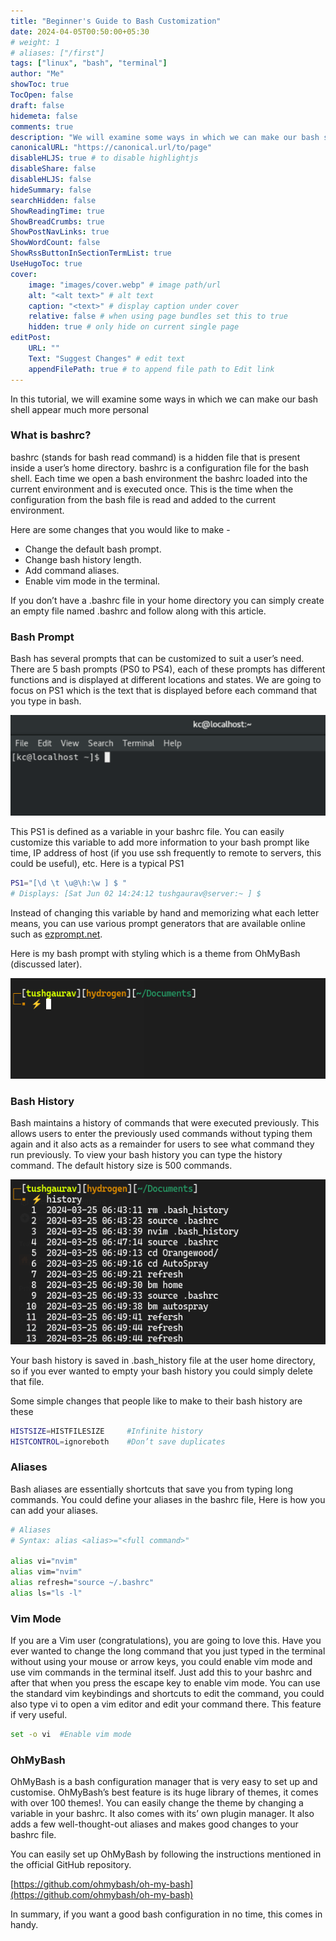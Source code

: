 ```yaml
---
title: "Beginner's Guide to Bash Customization"
date: 2024-04-05T00:50:00+05:30
# weight: 1
# aliases: ["/first"]
tags: ["linux", "bash", "terminal"]
author: "Me"
showToc: true
TocOpen: false
draft: false
hidemeta: false
comments: true
description: "We will examine some ways in which we can make our bash shell appear much more personal"
canonicalURL: "https://canonical.url/to/page"
disableHLJS: true # to disable highlightjs
disableShare: false
disableHLJS: false
hideSummary: false
searchHidden: false
ShowReadingTime: true
ShowBreadCrumbs: true
ShowPostNavLinks: true
ShowWordCount: false
ShowRssButtonInSectionTermList: true
UseHugoToc: true
cover:
    image: "images/cover.webp" # image path/url
    alt: "<alt text>" # alt text
    caption: "<text>" # display caption under cover
    relative: false # when using page bundles set this to true
    hidden: true # only hide on current single page
editPost:
    URL: ""
    Text: "Suggest Changes" # edit text
    appendFilePath: true # to append file path to Edit link
---
```


In this tutorial, we will examine some ways in which we can make our bash shell appear much more personal

### What is bashrc?

bashrc (stands for bash read command) is a hidden file that is present inside a user’s home directory. bashrc is a configuration file for the bash shell. Each time we open a bash environment the bashrc loaded into the current environment and is executed once. This is the time when the configuration from the bash file is read and added to the current environment.

Here are some changes that you would like to make -

- Change the default bash prompt.
- Change bash history length.
- Add command aliases.
- Enable vim mode in the terminal.

If you don’t have a .bashrc file in your home directory you can simply create an empty file named .bashrc and follow along with this article.

### Bash Prompt

Bash has several prompts that can be customized to suit a user’s need. There are 5 bash prompts (PS0 to PS4), each of these prompts has different functions and is displayed at different locations and states. We are going to focus on PS1 which is the text that is displayed before each command that you type in bash.

![bash prompt](images/bash_prompt.png)

This PS1 is defined as a variable in your bashrc file. You can easily customize this variable to add more information to your bash prompt like time, IP address of host (if you use ssh frequently to remote to servers, this could be useful), etc. Here is a typical PS1 

```bash
PS1="[\d \t \u@\h:\w ] $ "  
# Displays: [Sat Jun 02 14:24:12 tushgaurav@server:~ ] $
```

Instead of changing this variable by hand and memorizing what each letter means, you can use various prompt generators that are available online such as [ezprompt.net](http://ezprompt.net/). 

Here is my bash prompt with styling which is a theme from OhMyBash (discussed later).

![my bash prompt](images/my_bash_prompt.png)

### Bash History

Bash maintains a history of commands that were executed previously. This allows users to enter the previously used commands without typing them again and it also acts as a remainder for users to see what command they run previously. To view your bash history you can type the history command. The default history size is 500 commands.

![bash history](images/bash_history.png)

Your bash history is saved in .bash_history file at the user home directory, so if you ever wanted to empty your bash history you could simply delete that file.

Some simple changes that people like to make to their bash history are these

```bash
HISTSIZE=HISTFILESIZE     #Infinite history
HISTCONTROL=ignoreboth    #Don’t save duplicates
```

### Aliases

Bash aliases are essentially shortcuts that save you from typing long commands. You could define your aliases in the bashrc file, Here is how you can add your aliases.

```bash
# Aliases
# Syntax: alias <alias>="<full command>" 
                    
alias vi="nvim"                 
alias vim="nvim"                
alias refresh="source ~/.bashrc"
alias ls="ls -l"                
```

### Vim Mode

If you are a Vim user (congratulations), you are going to love this. Have you ever wanted to change the long command that you just typed in the terminal without using your mouse or arrow keys, you could enable vim mode and use vim commands in the terminal itself. Just add this to your bashrc and after that when you press the escape key to enable vim mode. You can use the standard vim keybindings and shortcuts to edit the command, you could also type vi to open a vim editor and edit your command there. This feature if very useful. 

```bash
set -o vi  #Enable vim mode
```

### OhMyBash

OhMyBash is a bash configuration manager that is very easy to set up and customise. OhMyBash’s best feature is its huge library of themes, it comes with over 100 themes!. You can easily change the theme by changing a variable in your bashrc. It also comes with its’ own plugin manager. It also adds a few well-thought-out aliases and makes good changes to your bashrc file.

You can easily set up OhMyBash by following the instructions mentioned in the official GitHub repository.

[https://github.com/ohmybash/oh-my-bash](https://github.com/ohmybash/oh-my-bash)

In summary, if you want a good bash configuration in no time, this comes in handy.
